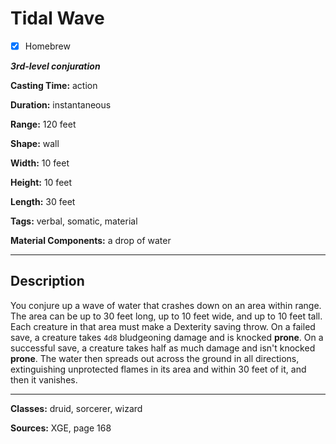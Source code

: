 # Tidal Wave

- [x] Homebrew

***3rd-level conjuration***

**Casting Time:** action

**Duration:** instantaneous

**Range:** 120 feet

**Shape:** wall

**Width:** 10 feet

**Height:** 10 feet

**Length:** 30 feet

**Tags:** verbal, somatic, material

**Material Components:** a drop of water

---

## Description
You conjure up a wave of water that crashes down on an area within range. The area can be up to 30 feet long, up to 10 feet wide, and up to 10 feet tall. Each creature in that area must make a Dexterity saving throw. On a failed save, a creature takes `4d8` bludgeoning damage and is knocked **prone**. On a successful save, a creature takes half as much damage and isn't knocked **prone**. The water then spreads out across the ground in all directions, extinguishing unprotected flames in its area and within 30 feet of it, and then it vanishes.

---

**Classes:** druid, sorcerer, wizard

**Sources:** XGE, page 168
